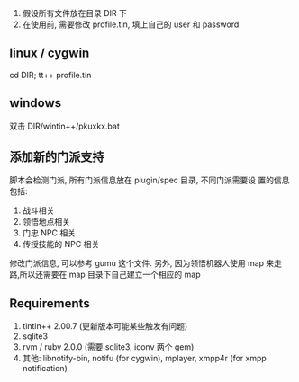 1. 假设所有文件放在目录 DIR 下
2. 在使用前, 需要修改 profile.tin, 填上自己的 user 和 password

linux / cygwin
----------
cd DIR; 
tt++ profile.tin

windows
----------
双击 DIR/wintin++/pkuxkx.bat

添加新的门派支持
----------
脚本会检测门派, 所有门派信息放在 plugin/spec 目录, 不同门派需要设
置的信息包括:

1. 战斗相关
2. 领悟地点相关
3. 门忠 NPC 相关
4. 传授技能的 NPC 相关

修改门派信息, 可以参考 gumu 这个文件. 另外, 因为领悟机器人使用 map 来走
路,所以还需要在 map 目录下自己建立一个相应的 map

Requirements
----------
1. tintin++ 2.00.7 (更新版本可能某些触发有问题)
2. sqlite3
3. rvm / ruby 2.0.0 (需要 sqlite3, iconv 两个 gem)
4. 其他: libnotify-bin, notifu (for cygwin), mplayer, xmpp4r (for xmpp notification)
 
